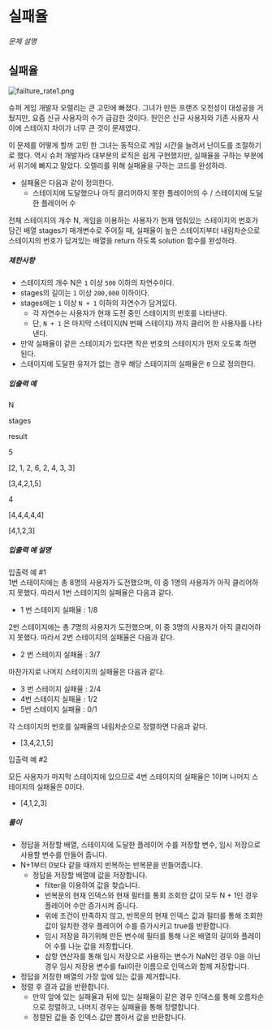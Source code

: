 # 실패율
###### 문제 설명

## 실패율

![failture_rate1.png](https://grepp-programmers.s3.amazonaws.com/files/production/bde471d8ac/48ddf1cc-c4ea-499d-b431-9727ee799191.png)

슈퍼 게임 개발자 오렐리는 큰 고민에 빠졌다. 그녀가 만든 프랜즈 오천성이 대성공을 거뒀지만, 요즘 신규 사용자의 수가 급감한 것이다. 원인은 신규 사용자와 기존 사용자 사이에 스테이지 차이가 너무 큰 것이 문제였다.

이 문제를 어떻게 할까 고민 한 그녀는 동적으로 게임 시간을 늘려서 난이도를 조절하기로 했다. 역시 슈퍼 개발자라 대부분의 로직은 쉽게 구현했지만, 실패율을 구하는 부분에서 위기에 빠지고 말았다. 오렐리를 위해 실패율을 구하는 코드를 완성하라.

-   실패율은 다음과 같이 정의한다.
    -   스테이지에 도달했으나 아직 클리어하지 못한 플레이어의 수 / 스테이지에 도달한 플레이어 수

전체 스테이지의 개수 N, 게임을 이용하는 사용자가 현재 멈춰있는 스테이지의 번호가 담긴 배열 stages가 매개변수로 주어질 때, 실패율이 높은 스테이지부터 내림차순으로 스테이지의 번호가 담겨있는 배열을 return 하도록 solution 함수를 완성하라.

##### 제한사항

-   스테이지의 개수 N은  `1`  이상  `500`  이하의 자연수이다.
-   stages의 길이는  `1`  이상  `200,000`  이하이다.
-   stages에는  `1`  이상  `N + 1`  이하의 자연수가 담겨있다.
    -   각 자연수는 사용자가 현재 도전 중인 스테이지의 번호를 나타낸다.
    -   단,  `N + 1`  은 마지막 스테이지(N 번째 스테이지) 까지 클리어 한 사용자를 나타낸다.
-   만약 실패율이 같은 스테이지가 있다면 작은 번호의 스테이지가 먼저 오도록 하면 된다.
-   스테이지에 도달한 유저가 없는 경우 해당 스테이지의 실패율은  `0`  으로 정의한다.

##### 입출력 예

N

stages

result

5

[2, 1, 2, 6, 2, 4, 3, 3]

[3,4,2,1,5]

4

[4,4,4,4,4]

[4,1,2,3]

##### 입출력 예 설명

입출력 예 #1  
1번 스테이지에는 총 8명의 사용자가 도전했으며, 이 중 1명의 사용자가 아직 클리어하지 못했다. 따라서 1번 스테이지의 실패율은 다음과 같다.

-   1 번 스테이지 실패율 : 1/8

2번 스테이지에는 총 7명의 사용자가 도전했으며, 이 중 3명의 사용자가 아직 클리어하지 못했다. 따라서 2번 스테이지의 실패율은 다음과 같다.

-   2 번 스테이지 실패율 : 3/7

마찬가지로 나머지 스테이지의 실패율은 다음과 같다.

-   3 번 스테이지 실패율 : 2/4
-   4번 스테이지 실패율 : 1/2
-   5번 스테이지 실패율 : 0/1

각 스테이지의 번호를 실패율의 내림차순으로 정렬하면 다음과 같다.

-   [3,4,2,1,5]

입출력 예 #2

모든 사용자가 마지막 스테이지에 있으므로 4번 스테이지의 실패율은 1이며 나머지 스테이지의 실패율은 0이다.

-   [4,1,2,3]
##### 풀이
- 정답을 저장할 배열, 스테이지에 도달한 플레이어 수를 저장할 변수, 임시 저장으로 사용할 변수를 만들어 줍니다.
- N+1부터 0보다 같을 때까지 반복하는 반복문을 만들어줍니다.
	- 정답을 저장할 배열에 값을 저장합니다.
		- filter을 이용하여 값을 찾습니다.
		- 반복문의 현재 인덱스와 현재 필터를 통회 조회한 값이 모두 N + 1인 경우 플레이어 수만 증가시켜 줍니다.
		- 위에 조건이 만족하지 않고, 반목문의 현재 인덱스 값과 필터를 통해 조회한 값이 일치한 경우 플레이어 수를 증가시키고 true를 반환합니다.
		- 임시 저장을 하기위해 만든 변수에 필터를 통해 나온 배열의 길이와 플레이어 수를 나눈 값을 저장합니다.
		- 삼항 연산자를 통해 임시 저장으로 사용하는 변수가 NaN인 경우 0을 아닌 경우 임시 저장용 변수를 fail이란 이름으로 인덱스와 함께 저장합니다.
- 정답을 저장한 배열의 가장 앞에 있는 값을 제거합니다.
-  정렬 후 결과 값을 반환합니다.
	- 만약 앞에 있는 실패율과 뒤에 있는 실패율이 같은 경우 인덱스를 통해 오름차순으로 정렬하고, 나머지 경우는 실패율을 통해 정렬합니다.
	- 정렬된 값들 중 인덱스 값만 뽑아서 값을 반환합니다.